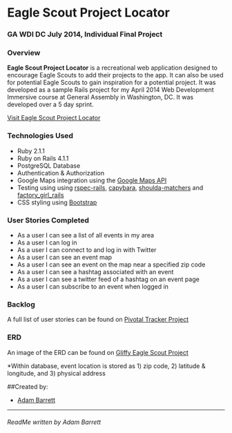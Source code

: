 # Eagle Scout Project Locator

### GA WDI DC July 2014, Individual Final Project

### Overview

**Eagle Scout Project Locator** is a recreational web application designed to encourage Eagle Scouts to add their projects to the app. It can also be used for potential Eagle Scouts to gain inspiration for a potential project. It was developed as a sample Rails project for my April 2014 Web Development Immersive course at General Assembly in Washington, DC. It was developed over a 5 day sprint.

[Visit Eagle Scout Project Locator](eaglescoutlocator.herokuapp.com/)

### Technologies Used

* Ruby 2.1.1
* Ruby on Rails 4.1.1
* PostgreSQL Database
* Authentication & Authorization
* Google Maps integration using the [Google Maps API](https://developers.google.com/maps/)
* Testing using using [rspec-rails](https://github.com/rspec/rspec-rails), [capybara](https://github.com/jnicklas/capybara), [shoulda-matchers](https://github.com/thoughtbot/shoulda-matchers) and [factory_girl_rails](https://github.com/thoughtbot/factory_girl_rails)
* CSS styling using [Bootstrap](http://getbootstrap.com/)

### User Stories Completed

* As a user I can see a list of all events in my area
* As a user I can log in
* As a user I can connect to and log in with Twitter
* As a user I can see an event map
* As a user I can see an event on the map near a specified zip code
* As a user I can see a hashtag associated with an event
* As a user I can see a twitter feed of a hashtag on an event page
* As a user I can subscribe to an event when logged in


### Backlog

A full list of user stories can be found on [Pivotal Tracker Project](https://www.pivotaltracker.com/s/projects/1119356)

### ERD

An image of the ERD can be found on [Gliffy Eagle Scout Project](https://www.gliffy.com/go/html5/5947945?app=1b5094b0-6042-11e2-bcfd-0800200c9a66)

*Within database, event location is stored as 1) zip code, 2) latitude & longitude, and 3) physical address

##Created by:
* [Adam Barrett](www.github.com/ab75173)


---

###### ReadMe written by Adam Barrett
